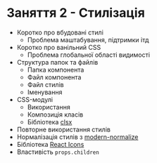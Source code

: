 # Заняття 2 - Стилізація

- Коротко про вбудовані стилі
  - Проблема маштабування, підтримки ітд
- Коротко про ванільний CSS
  - Проблема глобальної області видимості
- Структура папок та файлів
  - Папка компонента
  - Файл компонента
  - Файл стилів
  - Іменування
- CSS-модулі
  - Використання
  - Композиція класів
  - Бібліотека [clsx](https://www.npmjs.com/package/clsx)
- Повторне використання стилів
- Нормалізація стилів з [modern-normalize](https://www.npmjs.com/package/modern-normalize)
- Бібліотека [React Icons](https://react-icons.github.io/react-icons/)
- Властивість `props.children`
